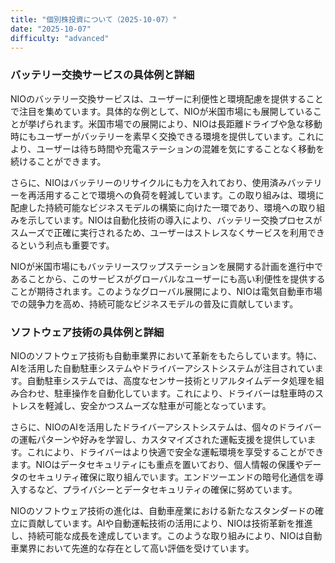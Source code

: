 ```yaml
---
title: "個別株投資について（2025-10-07）"
date: "2025-10-07"
difficulty: "advanced"
---
```


### バッテリー交換サービスの具体例と詳細

NIOのバッテリー交換サービスは、ユーザーに利便性と環境配慮を提供することで注目を集めています。具体的な例として、NIOが米国市場にも展開していることが挙げられます。米国市場での展開により、NIOは長距離ドライブや急な移動時にもユーザーがバッテリーを素早く交換できる環境を提供しています。これにより、ユーザーは待ち時間や充電ステーションの混雑を気にすることなく移動を続けることができます。

さらに、NIOはバッテリーのリサイクルにも力を入れており、使用済みバッテリーを再活用することで環境への負荷を軽減しています。この取り組みは、環境に配慮した持続可能なビジネスモデルの構築に向けた一環であり、環境への取り組みを示しています。NIOは自動化技術の導入により、バッテリー交換プロセスがスムーズで正確に実行されるため、ユーザーはストレスなくサービスを利用できるという利点も重要です。

NIOが米国市場にもバッテリースワップステーションを展開する計画を進行中であることから、このサービスがグローバルなユーザーにも高い利便性を提供することが期待されます。このようなグローバル展開により、NIOは電気自動車市場での競争力を高め、持続可能なビジネスモデルの普及に貢献しています。

### ソフトウェア技術の具体例と詳細

NIOのソフトウェア技術も自動車業界において革新をもたらしています。特に、AIを活用した自動駐車システムやドライバーアシストシステムが注目されています。自動駐車システムでは、高度なセンサー技術とリアルタイムデータ処理を組み合わせ、駐車操作を自動化しています。これにより、ドライバーは駐車時のストレスを軽減し、安全かつスムーズな駐車が可能となっています。

さらに、NIOのAIを活用したドライバーアシストシステムは、個々のドライバーの運転パターンや好みを学習し、カスタマイズされた運転支援を提供しています。これにより、ドライバーはより快適で安全な運転環境を享受することができます。NIOはデータセキュリティにも重点を置いており、個人情報の保護やデータのセキュリティ確保に取り組んでいます。エンドツーエンドの暗号化通信を導入するなど、プライバシーとデータセキュリティの確保に努めています。

NIOのソフトウェア技術の進化は、自動車産業における新たなスタンダードの確立に貢献しています。AIや自動運転技術の活用により、NIOは技術革新を推進し、持続可能な成長を達成しています。このような取り組みにより、NIOは自動車業界において先進的な存在として高い評価を受けています。
